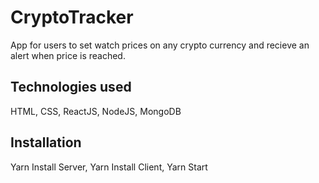 # CryptoTracker
App for users to set watch prices on any crypto currency and recieve an alert when price is reached.

## Technologies used
HTML, CSS, ReactJS, NodeJS, MongoDB

## Installation
Yarn Install Server, Yarn Install Client, Yarn Start
